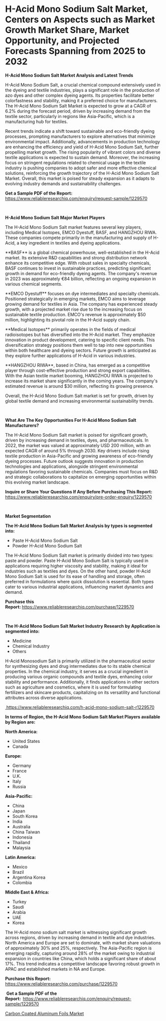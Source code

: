 <p><h1>H-Acid Mono Sodium Salt Market, Centers on Aspects such as Market Growth Market Share, Market Opportunity, and Projected Forecasts Spanning from 2025 to 2032</h1></p><p><strong>H-Acid Mono Sodium Salt Market Analysis and Latest Trends</strong></p>
<p><p>H-Acid Mono Sodium Salt, a crucial chemical compound extensively used in the dyeing and textile industries, plays a significant role in the production of azo dyes and other complex dyeing agents. Its properties facilitate better colorfastness and stability, making it a preferred choice for manufacturers. The H-Acid Mono Sodium Salt Market is expected to grow at a CAGR of 6.2% during the forecast period, driven by increasing demand from the textile sector, particularly in regions like Asia-Pacific, which is a manufacturing hub for textiles.</p><p>Recent trends indicate a shift toward sustainable and eco-friendly dyeing processes, prompting manufacturers to explore alternatives that minimize environmental impact. Additionally, advancements in production technology are enhancing the efficiency and yield of H-Acid Mono Sodium Salt, further propelling market growth. The rising popularity of vibrant colors and diverse textile applications is expected to sustain demand. Moreover, the increasing focus on stringent regulations related to chemical usage in the textile industry is pushing companies to adopt safer and more effective chemical solutions, reinforcing the growth trajectory of the H-Acid Mono Sodium Salt Market. Overall, this market is poised for steady expansion as it adapts to evolving industry demands and sustainability challenges.</p></p>
<p><strong>Get a Sample PDF of the Report:&nbsp;</strong> <a href="https://www.reliableresearchiq.com/enquiry/request-sample/1229570?utm_campaign=2250&utm_medium=2&utm_source=Github&utm_content=ia&utm_term=02022025&utm_id=h-acid-mono-sodium-salt">https://www.reliableresearchiq.com/enquiry/request-sample/1229570</a></p>
<p>&nbsp;</p>
<p><strong>H-Acid Mono Sodium Salt Major Market Players</strong></p>
<p><p>The H-Acid Mono Sodium Salt market features several key players, including Medical Isotopes, EMCO Dyestuff, BASF, and HANGZHOU RIWA. These companies compete primarily in the manufacturing and supply of H-Acid, a key ingredient in textiles and dyeing applications.</p><p>**BASF** is a global chemical powerhouse, well-established in the H-Acid market. Its extensive R&D capabilities and strong distribution network enhance its competitive edge. With robust sales in specialty chemicals, BASF continues to invest in sustainable practices, predicting significant growth in demand for eco-friendly dyeing agents. The company's revenue in 2023 was approximately €84 billion, reflecting an ongoing expansion in various chemical segments.</p><p>**EMCO Dyestuff** focuses on dye intermediates and specialty chemicals. Positioned strategically in emerging markets, EMCO aims to leverage growing demand for textiles in Asia. The company has experienced steady growth, with a projected market rise due to the increasing focus on sustainable textile production. EMCO's revenue is approximately $50 million, highlighting its pivotal role in the H-Acid supply chain.</p><p>**Medical Isotopes** primarily operates in the fields of medical radioisotopes but has diversified into the H-Acid market. They emphasize innovation in product development, catering to specific client needs. This diversification strategy positions them well to tap into new opportunities within both healthcare and dyeing sectors. Future growth is anticipated as they explore further applications of H-Acid in various industries.</p><p>**HANGZHOU RIWA**, based in China, has emerged as a competitive player through cost-effective production and strong export capabilities. With the Asian textile market booming, HANGZHOU RIWA is projected to increase its market share significantly in the coming years. The company's estimated revenue is around $30 million, reflecting its growing presence.</p><p>Overall, the H-Acid Mono Sodium Salt market is set for growth, driven by global textile demand and increasing environmental sustainability trends.</p></p>
<p>&nbsp;</p>
<p><strong>What Are The Key Opportunities For H-Acid Mono Sodium Salt Manufacturers?</strong></p>
<p><p>The H-Acid Mono Sodium Salt market is poised for significant growth, driven by increasing demand in textiles, dyes, and pharmaceuticals. In 2022, the market was valued at approximately USD 200 million, with an expected CAGR of around 5% through 2030. Key drivers include rising textile production in Asia-Pacific and growing awareness of eco-friendly dyeing processes. Future outlook suggests innovation in production technologies and applications, alongside stringent environmental regulations favoring sustainable chemicals. Companies must focus on R&D and strategic collaborations to capitalize on emerging opportunities within this evolving market landscape.</p></p>
<p><strong>Inquire or Share Your Questions If Any Before Purchasing This Report:</strong> <a href="https://www.reliableresearchiq.com/enquiry/pre-order-enquiry/1229570?utm_campaign=2250&utm_medium=2&utm_source=Github&utm_content=ia&utm_term=02022025&utm_id=h-acid-mono-sodium-salt">https://www.reliableresearchiq.com/enquiry/pre-order-enquiry/1229570</a></p>
<p>&nbsp;</p>
<p><strong>Market Segmentation</strong></p>
<p><strong>The H-Acid Mono Sodium Salt Market Analysis by types is segmented into:</strong></p>
<p><ul><li>Paste H-Acid Mono Sodium Salt</li><li>Powder H-Acid Mono Sodium Salt</li></ul></p>
<p><p>The H-Acid Mono Sodium Salt market is primarily divided into two types: paste and powder. Paste H-Acid Mono Sodium Salt is typically used in applications requiring higher viscosity and stability, making it ideal for industries such as textiles and dyes. On the other hand, powder H-Acid Mono Sodium Salt is used for its ease of handling and storage, often preferred in formulations where quick dissolution is essential. Both types cater to various industrial applications, influencing market dynamics and demand.</p></p>
<p><strong>Purchase this Report:&nbsp;</strong><a href="https://www.reliableresearchiq.com/purchase/1229570?utm_campaign=2250&utm_medium=2&utm_source=Github&utm_content=ia&utm_term=02022025&utm_id=h-acid-mono-sodium-salt">https://www.reliableresearchiq.com/purchase/1229570</a></p>
<p>&nbsp;</p>
<p><strong>The H-Acid Mono Sodium Salt Market Industry Research by Application is segmented into:</strong></p>
<p><ul><li>Medicine</li><li>Chemical Industry</li><li>Others</li></ul></p>
<p><p>H-Acid Monosodium Salt is primarily utilized in the pharmaceutical sector for synthesizing dyes and drug intermediates due to its stable chemical properties. In the chemical industry, it serves as a crucial ingredient in producing various organic compounds and textile dyes, enhancing color stability and performance. Additionally, it finds applications in other sectors such as agriculture and cosmetics, where it is used for formulating fertilizers and skincare products, capitalizing on its versatility and functional attributes across diverse applications.</p></p>
<p><a href="https://www.reliableresearchiq.com/h-acid-mono-sodium-salt-r1229570?utm_campaign=2250&utm_medium=2&utm_source=Github&utm_content=ia&utm_term=02022025&utm_id=h-acid-mono-sodium-salt">&nbsp;https://www.reliableresearchiq.com/h-acid-mono-sodium-salt-r1229570</a></p>
<p><strong>In terms of Region, the H-Acid Mono Sodium Salt Market Players available by Region are:</strong></p>
<p>
    <p> <strong> North America: </strong>
        <ul>
            <li>United States</li>
            <li>Canada</li>
        </ul>
        </p> 
    <p> <strong> Europe: </strong>
        <ul>
            <li>Germany</li>
            <li>France</li>
            <li>U.K.</li>
            <li>Italy</li>
            <li>Russia</li>
        </ul>
        </p> 
    <p> <strong> Asia-Pacific: </strong>
        <ul>
            <li>China</li>
            <li>Japan</li>
            <li>South Korea</li>
            <li>India</li>
            <li>Australia</li>
            <li>China Taiwan</li>
            <li>Indonesia</li>
            <li>Thailand</li>
            <li>Malaysia</li>
        </ul>
        </p> 
    <p> <strong> Latin America: </strong>
        <ul>
            <li>Mexico</li>
            <li>Brazil</li>
            <li>Argentina Korea</li>
            <li>Colombia</li>
        </ul>
        </p> 
    <p> <strong> Middle East & Africa: </strong>
        <ul>
            <li>Turkey</li>
            <li>Saudi</li>
            <li>Arabia</li>
            <li>UAE</li>
            <li>Korea</li>
        </ul>
    </p>
    </p>
<p><p>The H-Acid mono sodium salt market is witnessing significant growth across regions, driven by increasing demand in textile and dye industries. North America and Europe are set to dominate, with market share valuations of approximately 30% and 25%, respectively. The Asia-Pacific region is emerging rapidly, capturing around 28% of the market owing to industrial expansion in countries like China, which holds a significant share of about 17%. This trend indicates a competitive landscape favoring robust growth in APAC and established markets in NA and Europe.</p></p>
<p><strong>Purchase this Report: </strong><a href="https://www.reliableresearchiq.com/purchase/1229570?utm_campaign=2250&utm_medium=2&utm_source=Github&utm_content=ia&utm_term=02022025&utm_id=h-acid-mono-sodium-salt">https://www.reliableresearchiq.com/purchase/1229570</a></p>
<p>&nbsp;<strong>Get a Sample PDF of the Report:&nbsp;&nbsp;</strong><a href="https://www.reliableresearchiq.com/enquiry/request-sample/1229570?utm_campaign=2250&utm_medium=2&utm_source=Github&utm_content=ia&utm_term=02022025&utm_id=h-acid-mono-sodium-salt">https://www.reliableresearchiq.com/enquiry/request-sample/1229570</a></p>
<p><strong></strong></p>
<p><p><a href="https://github.com/tambraunrue691969/Market-Research-Report-List-1/blob/main/carbon-coated-aluminum-foils-market.md?utm_campaign=2250&utm_medium=2&utm_source=Github&utm_content=ia&utm_term=02022025&utm_id=h-acid-mono-sodium-salt">Carbon Coated Aluminum Foils Market</a></p></p>